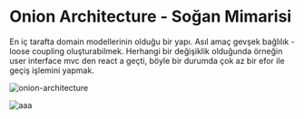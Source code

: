 # Onion Architecture - Soğan Mimarisi

En iç tarafta domain modellerinin olduğu bir yapı. Asıl amaç gevşek bağlılık - loose coupling oluşturabilmek.  Herhangi bir değişiklik olduğunda örneğin user interface mvc den react a geçti, böyle bir durumda çok az bir efor ile geçiş işlemini yapmak.

![onion-architecture](https://user-images.githubusercontent.com/34105261/146688417-d3fda850-cf27-40e5-8211-770e71629158.png)

![aaa](https://user-images.githubusercontent.com/34105261/146688421-f0d541d9-9f9d-4c23-8923-098c397e92cb.png)
